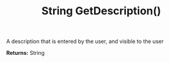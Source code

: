 ﻿---
uid: crmscript_ref_NSBlobEntity_GetDescription
title: String GetDescription()
intellisense: NSBlobEntity.GetDescription
keywords: NSBlobEntity, GetDescription
so.topic: reference
---

A description that is entered by the user, and visible to the user

**Returns:** String



